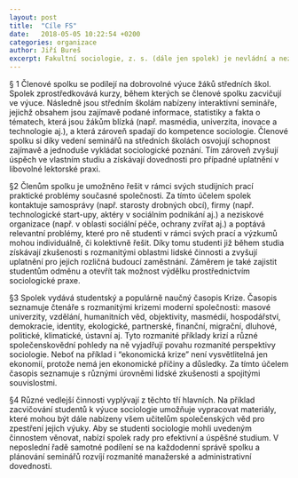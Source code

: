 ```yaml
---
layout: post
title:  "Cíle FS"
date:   2018-05-05 10:22:54 +0200
categories: organizace
author: Jiří Bureš
excerpt: Fakultní sociologie, z. s. (dále jen spolek) je nevládní a nezisková organizace, jejímž posláním je pomáhat studentům sociologie a popularizovat sociologii v české společnosti. Těchto cílů je dosahováno prostřednictvím čtyř hlavních činností (výuka studentů na SŠ, řešení školních prací s přesahem mimo univerzitu, rozvíjení autorských dovedností, průprava ve správě organizací).
---
```


§ 1    Členové spolku se podílejí na dobrovolné výuce žáků středních škol. Spolek zprostředkovává kurzy, během kterých se členové spolku  zacvičují ve výuce. Následně jsou středním školám nabízeny interaktivní semináře, jejichž obsahem jsou zajímavě podané informace, statistiky a fakta o tématech, která jsou žákům blízká (např. masmédia, univerzita, inovace a technologie aj.), a která zároveň spadají do kompetence sociologie. Členové spolku si díky vedení seminářů na středních školách osvojují schopnost zajímavě a jednoduše vykládat sociologické poznání. Tím zároveň zvyšují úspěch ve vlastním studiu a získávají dovednosti pro případné uplatnění v libovolné lektorské praxi.
 
§2    Členům spolku je umožněno řešit v rámci svých studijních prací praktické problémy současné společnosti. Za tímto účelem spolek kontaktuje samosprávy (např. starosty drobných obcí), firmy (např. technologické start-upy, aktéry v sociálním podnikání aj.) a neziskové organizace (např. v oblasti sociální péče, ochrany zvířat aj.) a poptává relevantní problémy, které pro ně studenti v rámci svých prací a výzkumů mohou individuálně, či kolektivně řešit. Díky tomu studenti již během studia získávají  zkušenosti s rozmanitými oblastmi lidské činnosti a zvyšují uplatnění pro jejich rozličná budoucí zaměstnání. Záměrem je také zajistit studentům odměnu a otevřít tak možnost výdělku prostřednictvím sociologické praxe.

§3    Spolek vydává studentský a populárně naučný časopis Krize. Časopis seznamuje čtenáře s rozmanitými krizemi moderní společnosti: masové univerzity, vzdělání, humanitních věd, objektivity, masmédií, hospodářství, demokracie, identity, ekologické, partnerské, finanční, migrační, dluhové, politické, klimatické, ústavní aj.  Tyto rozmanité příklady krizí a různé společenskovědní pohledy na ně vyjadřují povahu rozmanité perspektivy sociologie. Neboť na příklad i “ekonomická krize” není vysvětlitelná jen ekonomií, protože nemá jen ekonomické příčiny a důsledky. Za tímto účelem časopis seznamuje s různými úrovněmi lidské zkušenosti a spojitými souvislostmi.

§4    Různé vedlejší činnosti vyplývají z těchto tří hlavních. Na příklad zacvičování studentů k výuce sociologie umožňuje vypracovat materiály, které mohou být dále nabízeny všem učitelům společenských věd pro zpestření jejich výuky.  Aby se studenti sociologie mohli uvedeným činnostem věnovat, nabízí spolek rady pro efektivní a úspěšné studium. V neposlední řadě samotné podílení se na každodenní správě spolku a plánování seminářů rozvíjí rozmanité manažerské a administrativní dovednosti.


